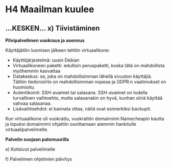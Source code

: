 # H4 Maailman kuulee

## ...KESKEN... x) Tiivistäminen

**Pilvipalvelimen vuokraus ja asennus**

Käyttäjätilin luomisen jälkeen tehtiin virtuaalikone:
- Käyttöjärjestelmä: uusin Debian
- Virtuaalikoneen paketti: edullisin peruspaketti, koska tätä on mahdollista myöhemmin kasvattaa
- Datakeskus: se, joka on mahdollisimman lähellä sivuston käyttäjiä. Tällöin tiedonsiirto on mahdollisimman nopeaa ja GDPR:n vaatimukset on huomioitu.
- Autentikointi: SSH-avaimet tai salasana. SSH-avaimet on todella turvallinen vaihtoehto, mutta salasanakin on hyvä, kunhan siinä käyttää vahvaa salasanaa.
- Lisävaihtoehdot: ei kannata ottaa, näitä ovat esimerkiksi backupit.

Kun virtuaalikone oli vuokrattu, vuokrattiin domainnimi Namecheapin kautta ja lopuksi domainnimi ohjattiin osoittamaan aiemmin hankitulle virtuaalipalvelimelle.

**Palvelin suojaan palomuurilla**



e) Kotisivut palvelimelle


f) Palvelimen ohjelmien päivitys
